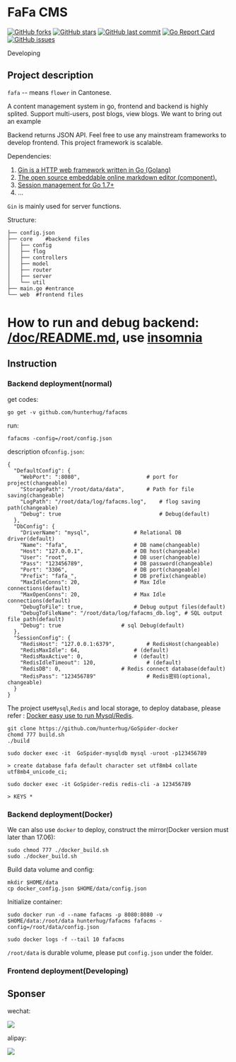 # FaFa CMS

[![GitHub forks](https://img.shields.io/github/forks/hunterhug/fafacms.svg?style=social&label=Forks)](https://github.com/hunterhug/fafacms/network)
[![GitHub stars](https://img.shields.io/github/stars/hunterhug/fafacms.svg?style=social&label=Stars)](https://github.com/hunterhug/fafacms/stargazers)
[![GitHub last commit](https://img.shields.io/github/last-commit/hunterhug/fafacms.svg)](https://github.com/hunterhug/fafacms)
[![Go Report Card](https://goreportcard.com/badge/github.com/hunterhug/fafacms)](https://goreportcard.com/report/github.com/hunterhug/fafacms)
[![GitHub issues](https://img.shields.io/github/issues/hunterhug/fafacms.svg)](https://github.com/hunterhug/fafacms/issues)

Developing

## Project description

 `fafa` -- means `flower` in Cantonese.

A content management system in go, frontend and backend is highly splited. Support multi-users, post blogs, view blogs. We want to bring out an example 

Backend returns JSON API. Feel free to use any mainstream frameworks to develop frontend. This project framework is scalable.

Dependencies:

1. [Gin is a HTTP web framework written in Go (Golang)](https://github.com/gin-gonic/gin)
2. [The open source embeddable online markdown editor (component).](https://github.com/pandao/editor.md)
3. [Session management for Go 1.7+](https://github.com/alexedwards/scs)
4. ...

`Gin` is mainly used for server functions.

Structure:

```
├── config.json 
├── core    #backend files
│   ├── config      
│   ├── flog        
│   ├── controllers 
│   ├── model       
│   ├── router     
│   ├── server      
│   └── util        
├── main.go #entrance
└── web  #frontend files
```

# How to run and debug backend: [/doc/README.md](/doc/README.md), use [insomnia](https://insomnia.rest/)

## Instruction

### Backend deployment(normal)

get codes:

```
go get -v github.com/hunterhug/fafacms
```



run:

```
fafacms -config=/root/config.json
```

description of`config.json`:

```
{
  "DefaultConfig": {
    "WebPort": ":8080", 				    # port for project(changeable)
    "StoragePath": "/root/data/data",  		# Path for file saving(changeable)
    "LogPath": "/root/data/log/fafacms.log", 	# flog saving path(changeable)
    "Debug": true   					        # Debug(default)
  },
  "DbConfig": {
    "DriverName": "mysql",  			# Relational DB driver(default)
    "Name": "fafa", 					# DB name(changeable)
    "Host": "127.0.0.1", 				# DB host(changeable)
    "User": "root", 					# DB user(changeable)
    "Pass": "123456789", 				# DB password(changeable)
    "Port": "3306", 					# DB port(changeable)
    "Prefix": "fafa_", 					# DB prefix(changeable)
    "MaxIdleConns": 20, 				# Max Idle connections(default)
    "MaxOpenConns": 20, 				# Max Idle connections(default)
    "DebugToFile": true, 				# Debug output files(default)
    "DebugToFileName": "/root/data/log/fafacms_db.log", # SQL output file path(default)
    "Debug": true 					# sql Debug(default)
  },
  "SessionConfig": {
    "RedisHost": "127.0.0.1:6379", 			# RedisHost(changeable)
    "RedisMaxIdle": 64, 				# (default)
    "RedisMaxActive": 0, 				# (default)
    "RedisIdleTimeout": 120, 				# (default)
    "RedisDB": 0, 					# Redis connect database(default)
    "RedisPass": "123456789"   				# Redis密码(optional, changeable)
  }
}
```

The project use`Mysql`,`Redis` and local storage, to deploy database, please refer : [Docker easy use to run  Mysql/Redis](https://github.com/hunterhug/GoSpider-docker).

```
git clone https://github.com/hunterhug/GoSpider-docker
chomd 777 build.sh
./build

sudo docker exec -it  GoSpider-mysqldb mysql -uroot -p123456789

> create database fafa default character set utf8mb4 collate utf8mb4_unicode_ci;

sudo docker exec -it GoSpider-redis redis-cli -a 123456789

> KEYS *
```

### Backend deployment(Docker)

We can also use `docker` to deploy, construct the mirror(Docker version must later than 17.06):

```
sudo chmod 777 ./docker_build.sh
sudo ./docker_build.sh
````

Build data volume and config:

```
mkdir $HOME/data
cp docker_config.json $HOME/data/config.json
```

Initialize container:

```
sudo docker run -d --name fafacms -p 8080:8080 -v $HOME/data:/root/data hunterhug/fafacms fafacms -config=/root/data/config.json

sudo docker logs -f --tail 10 fafacms
```

`/root/data` is durable volume, please put `config.json` under the folder.

### Frontend deployment(Developing)

## Sponser

wechat:

![](/support/weixin.jpg)

alipay:

![](/support/alipay.png)

